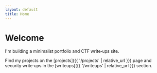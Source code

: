 ```yaml
---
layout: default
title: Home
---
```


# Welcome

I'm building a minimalist portfolio and CTF write‑ups site.

Find my projects on the [projects]({{ '/projects' | relative_url }}) page and security write‑ups in the [writeups]({{ '/writeups' | relative_url }}) section.

